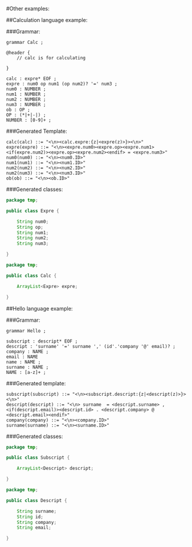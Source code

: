#Other examples:

##Calculation language example:

###Grammar:
```
grammar Calc ;

@header {
    // calc is for calculating

}

calc : expre* EOF ;
expre : num0 op num1 (op num2)? '=' num3 ;
num0 : NUMBER ;
num1 : NUMBER ;
num2 : NUMBER ;
num3 : NUMBER ;
ob : OP ;
OP : (*|+|-|) ;
NUMBER : [0-9]+ ;

```
###Generated Template:

```
calc(calc) ::= "<\n><calc.expre:{z|<expre(z)>}><\n>"
expre(expre) ::= "<\n><expre.num0><expre.op><expre.num1><if(expre.num2)><expre.op><expre.num2><endif> = <expre.num3>"
num0(num0) ::= "<\n><num0.ID>"
num1(num1) ::= "<\n><num1.ID>"
num2(num2) ::= "<\n><num2.ID>"
num2(num3) ::= "<\n><num3.ID>"
ob(ob) ::= "<\n><ob.ID>"
```

###Generated classes:

```java
package tmp;

public class Expre {

    String num0;
    String op;
    String num1;
    String num2;
    String num3;

}

```

```java
package tmp;

public class Calc {

    ArrayList<Expre> expre;

}
```

##Hello language example:

###Grammar:

```
grammar Hello ;

subscript : descript* EOF ;
descript : 'surname' '=' surname ',' (id'.'company '@' email)? ;
company : NAME ;
email : NAME
name : NAME ;
surname : NAME ;
NAME : [a-z]+ ;
```

###Generated template:

```
subscript(subscript) ::= "<\n><subscript.descript:{z|<descript(z)>}><\n>"
descript(descript) ::= "<\n> surname  = <descript.surname> , <if(descript.email)><descript.id> . <descript.company> @ <descript.email><endif>"
company(company) ::= "<\n><company.ID>"
surname(surname) ::= "<\n><surname.ID>"
```

###Generated classes:
```java
package tmp;

public class Subscript {

    ArrayList<Descript> descript;

}
```

```java
package tmp;

public class Descript {

    String surname;
    String id;
    String company;
    String email;

}
```
